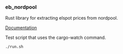 ### eb_nordpool

Rust library for extracting elspot prices from nordpool.

[Documentation](https://docs.rs/eb_nordpool/latest/eb_nordpool/)

Test script that uses the cargo-watch command.

```sh
./run.sh
```
